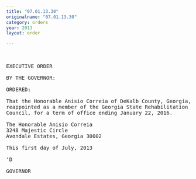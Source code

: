 ```yaml
---
title: "07.01.13.30"
originalname: "07.01.13.30"
category: orders
year: 2013
layout: order

---
```

<pre>
 

EXECUTIVE ORDER

BY THE GOVERNOR:

ORDERED:

That the Honorable Anisio Correia of DeKalb County, Georgia, is
reappointed as a member of the Georgia State Rehabilitation
Council, for a term of office ending January 22, 2016.

The Honorable Anisio Correia
3248 Majestic Circle
Avondale Estates, Georgia 30002

This first day of July, 2013

‘D

GOVERNOR

</pre>
